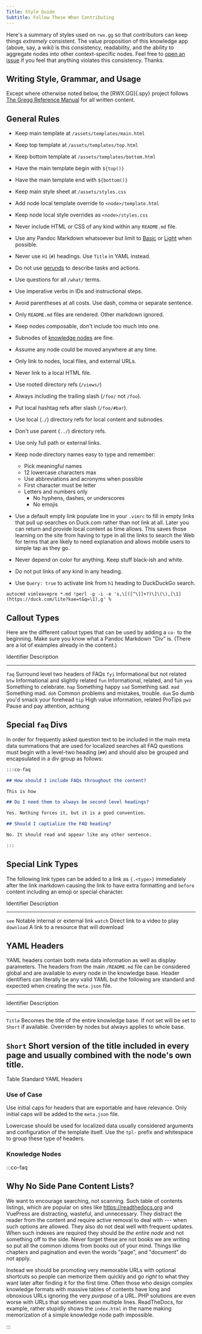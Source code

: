 ```yaml
---
Title: Style Guide
Subtitle: Follow These When Contributing
---
```


Here's a summary of styles used on `rwx.gg` so that contributors can keep things *extremely* consistent. The value proposition of this knowledge app (above, say, a wiki) is this consistency, readability, and the ability to aggregate nodes into other context-specific nodes. Feel free to [open an issue](https://gitlab.com/rwx.gg/README/-/issues) if you feel that anything violates this consistency. Thanks.

## Writing Style, Grammar, and Usage

Except where otherwise noted below, the [RWX.GG]{.spy} project follows [The Gregg Reference Manual](/reviews/books/gregg) for all written content.

## General Rules

- Keep main template at `/assets/templates/main.html`

- Keep top template at `/assets/templates/top.html`

- Keep bottom template at `/assets/templates/bottom.html`

* Have the main template begin with `${top()}`

* Have the main template end with `${bottom()}`

* Keep main style sheet at `/assets/styles.css`

* Add node local template override to `<node>/template.html`

* Keep node local style overrides as `<node>/styles.css`

* Never include HTML or CSS of any kind within any `README.md` file.

* Use any Pandoc Markdown whatsoever but limit to [Basic](/lang/md/basic/) or [Light](/lang/md/pandoc/light/) when possible.

* Never use `H1` (`#`) headings. Use `Title` in YAML instead.

* Do not use [gerunds](/what/task/) to describe tasks and actions.

* Use questions for all `/what/` terms.

* Use imperative verbs in IDs and instructional steps.

* Avoid parentheses at all costs. Use dash, comma or separate sentence.

* Only `README.md` files are rendered. Other markdown ignored.

* Keep nodes composable, don't include too much into one.

* Subnodes of [knowledge nodes](/what/knowledge/node/) are fine.

* Assume any node could be moved anywhere at any time.

* Only link to nodes, local files, and external URLs.

* Never link to a local HTML file.

* Use rooted directory refs (`/views/`)

* Always including the trailing slash (`/foo/` not `/foo`).

* Put local hashtag refs after slash (`/foo/#bar`).

* Use local (`./`) directory refs for local content and subnodes.

* Don't use parent (`../`) directory refs. 

* Use only full path or external links.

* Keep node directory names easy to type and remember:
    * Pick meaningful names
    * 12 lowercase characters max
    * Use abbreviations and acronyms when possible
    * First character must be letter
    * Letters and numbers only
        * No hyphens, dashes, or underscores
        * No emojis

* Use a default empty link populate line in your `.vimrc` to fill in empty links that pull up searches on Duck.com rather than not link at all. Later you can return and provide local content as time allows. This saves those learning on the site from having to type in all the links to search the Web for terms that are likely to need explanation and allows mobile users to simple tap as they go.

* Never depend on color for anything. Keep stuff black-ish and white.

* Do not put links of any kind in any heading.

* Use `Query: true` to activate link from `h1` heading to DuckDuckGo search.

```vimscript
autocmd vimleavepre *.md !perl -p -i -e 's,\[([^\]]+?)\]\(\),[\1](https://duck.com/lite?kae=t&q=\1),g' %
```

## Callout Types

Here are the different callout types that can be used by adding a `co-` to the beginning. Make sure you know what a Pandoc Markdown "Div" is. (There are a lot of examples already in the content.)

 Identifier    Description
------------   -------------------------------------------
 `faq`           Surround level two headers of FAQs
 `fyi`           Informational but not related
 `btw`           Informational and slightly related
 `fun`           Informational, related, and fun
 `yea`           Something to celebrate.
 `hap`           Something happy
 `sad`           Something sad.
 `mad`           Something mad.
 `doh`           Common problems and mistakes, trouble.
 `dum`           So dumb you'd smack your forehead
 `tip`           High value information, related ProTips
 `pwz`           Pause and pay attention, achtung

## Special `faq` Divs

In order for frequently asked question text to be included in the main meta data summations that are used for localized searches all FAQ questions must begin with a level-two heading (`##`) and should also be grouped and encapsulated in a div group as follows:

```markdown
:::co-faq

## How should I include FAQs throughout the content?

This is how

## Do I need them to always be second level headings?

Yes. Nothing forces it, but it is a good convention.

## Should I captialize the FAQ heading?

No. It should read and appear like any other sentence.

:::


```

## Special Link Types

The following link types can be added to a link as `{.<type>}` immediately after the link markdown causing the link to have extra formatting and `before` content including an emoji or special character.

 Identifier    Description
------------   -------------------------------------------
 `see`           Notable internal or external link
 `watch`         Direct link to a video to play 
 `download`      A link to a resource that will download

## YAML Headers

YAML headers contain both meta data information as well as display parameters. The headers from the main `/README.md` file can be considered global and are available to every node in the knowledge base. Header identifiers can literally be any valid YAML but the following are standard and expected when creating the `meta.json` file.

--------------------------------------------------------
 Identifier     Description         
--------------- ----------------------------------------
 `Title`        Becomes the title of the entire
                knowledge base. If not set will be set
                to `Short` if available. Overriden by
                nodes but always applies to whole base.

 `Short`        Short version of the title included in
                every page and usually combined with
                the node's own title.
--------------------------------------------------------

Table Standard YAML Headers

### Use of Case

Use initial caps for headers that are exportable and have relevance. Only initial caps will be added to the `meta.json` file.

Lowercase should be used for localized data usually considered arguments and configuration of the template itself. Use the `tpl-` prefix and whitespace to group these type of headers.

### Knowledge Nodes


:::co-faq

## Why No Side Pane Content Lists?

We want to encourage searching, not scanning. Such table of contents listings, which are popular on sites like <https://readthedocs.org> and VuePress are distracting, wasteful, and unnecessary. They distract the reader from the content and require  active removal to deal with --- when such options are allowed. They also do not deal well with frequent updates. When such indexes are required they should be *the entire node* and not something off to the side. Never forget these are not books we are writing so put all the common idioms from books out of your mind. Things like chapters and pagination and even the words "page", and "document" do not apply.

Instead we should be promoting very memorable URLs with optional shortcuts so people can memorize them quickly and go *right* to what they want later after finding it for the first time. Often those who design complex knowledge formats with massive tables of contents have long and obnoxious URLs ignoring the very *purpose* of a URL. PHP solutions are even worse with URLs that sometimes span multiple lines. ReadTheDocs, for example, rather stupidly shows the `index.html` in the name making memorization of a simple knowledge node path impossible.

:::
